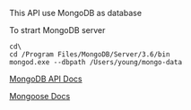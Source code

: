 This API use MongoDB as database

To strart MongoDB server
```
cd\
cd /Program Files/MongoDB/Server/3.6/bin
mongod.exe --dbpath /Users/young/mongo-data
```

[MongoDB API Docs](http://mongodb.github.io/node-mongodb-native/3.0/api/)

[Mongoose Docs](http://mongoosejs.com/docs/guide.html)


